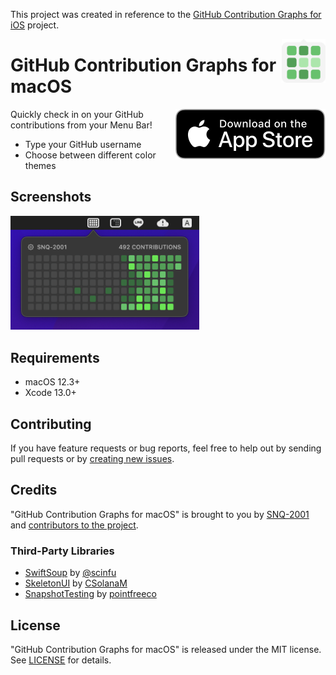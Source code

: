 This project was created in reference to the [GitHub Contribution Graphs for iOS](https://github.com/SNQ-2001/github-contributions-ios) project.

<img align="right" src=".assets/app-icon-rounded.png" width="70" alt="Contribution Graphs for GitHub">

# GitHub Contribution Graphs for macOS

<a href="https://apps.apple.com/jp/app/Contributions-Graphs-in-Menu/id1622632080"><img align="right" src=".assets/app-store-badge.svg" alt="App Store Badge"></a>

Quickly check in on your GitHub contributions from your Menu Bar!

- Type your GitHub username
- Choose between different color themes

## Screenshots

<img src=".assets/app-screenshot-1.png" width="60%" alt="App Screenshot 1">
<!-- <img src=".assets/app-screenshot-1.png" width="250" alt="App Screenshot 1"> <img src=".assets/app-screenshot-2.png" width="250" alt="App Screenshot 2"> -->


## Requirements

- macOS 12.3+
- Xcode 13.0+

## Contributing

If you have feature requests or bug reports, feel free to help out by sending pull requests or by [creating new issues](https://github.com/SNQ-2001/github-contributions-menubar-macos/issues/new).

## Credits

"GitHub Contribution Graphs for macOS" is brought to you by [SNQ-2001](https://github.com/SNQ-2001) and [contributors to the project](https://github.com/SNQ-2001/github-contributions-menubar-macos/contributors).

### Third-Party Libraries

- [SwiftSoup](https://github.com/scinfu/SwiftSoup) by [@scinfu](https://github.com/scinfu)
- [SkeletonUI](https://github.com/CSolanaM/SkeletonUI) by [CSolanaM](https://github.com/CSolanaM)
- [SnapshotTesting](https://github.com/pointfreeco/swift-snapshot-testing) by [pointfreeco](https://github.com/pointfreeco) 

## License

"GitHub Contribution Graphs for macOS" is released under the MIT license. See [LICENSE](LICENSE) for details.

